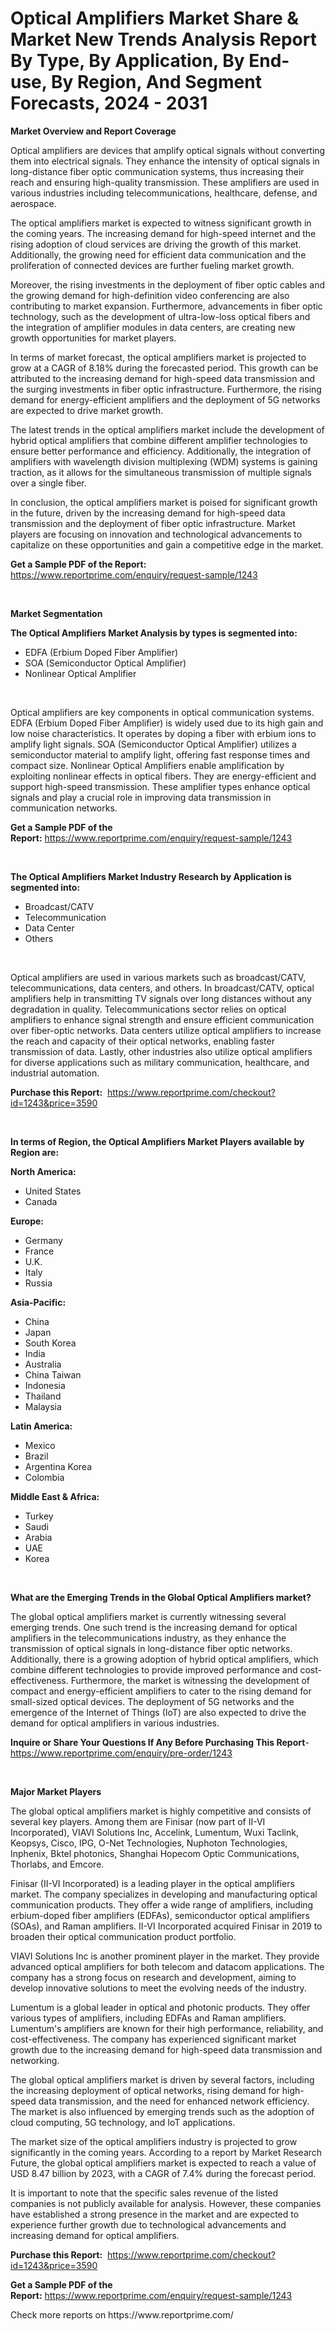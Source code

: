 <p><h1>Optical Amplifiers Market Share & Market New Trends Analysis Report By Type, By Application, By End-use, By Region, And Segment Forecasts, 2024 - 2031</h1></p><p><strong>Market Overview and Report Coverage</strong></p>
<p><p>Optical amplifiers are devices that amplify optical signals without converting them into electrical signals. They enhance the intensity of optical signals in long-distance fiber optic communication systems, thus increasing their reach and ensuring high-quality transmission. These amplifiers are used in various industries including telecommunications, healthcare, defense, and aerospace.</p><p>The optical amplifiers market is expected to witness significant growth in the coming years. The increasing demand for high-speed internet and the rising adoption of cloud services are driving the growth of this market. Additionally, the growing need for efficient data communication and the proliferation of connected devices are further fueling market growth.</p><p>Moreover, the rising investments in the deployment of fiber optic cables and the growing demand for high-definition video conferencing are also contributing to market expansion. Furthermore, advancements in fiber optic technology, such as the development of ultra-low-loss optical fibers and the integration of amplifier modules in data centers, are creating new growth opportunities for market players.</p><p>In terms of market forecast, the optical amplifiers market is projected to grow at a CAGR of 8.18% during the forecasted period. This growth can be attributed to the increasing demand for high-speed data transmission and the surging investments in fiber optic infrastructure. Furthermore, the rising demand for energy-efficient amplifiers and the deployment of 5G networks are expected to drive market growth.</p><p>The latest trends in the optical amplifiers market include the development of hybrid optical amplifiers that combine different amplifier technologies to ensure better performance and efficiency. Additionally, the integration of amplifiers with wavelength division multiplexing (WDM) systems is gaining traction, as it allows for the simultaneous transmission of multiple signals over a single fiber.</p><p>In conclusion, the optical amplifiers market is poised for significant growth in the future, driven by the increasing demand for high-speed data transmission and the deployment of fiber optic infrastructure. Market players are focusing on innovation and technological advancements to capitalize on these opportunities and gain a competitive edge in the market.</p></p>
<p><strong>Get a Sample PDF of the Report:</strong> <a href="https://www.reportprime.com/enquiry/request-sample/1243">https://www.reportprime.com/enquiry/request-sample/1243</a></p>
<p>&nbsp;</p>
<p><strong>Market Segmentation</strong></p>
<p><strong>The Optical Amplifiers Market Analysis by types is segmented into:</strong></p>
<p><ul><li>EDFA (Erbium Doped Fiber Amplifier)</li><li>SOA (Semiconductor Optical Amplifier)</li><li>Nonlinear Optical Amplifier</li></ul></p>
<p>&nbsp;</p>
<p><p>Optical amplifiers are key components in optical communication systems. EDFA (Erbium Doped Fiber Amplifier) is widely used due to its high gain and low noise characteristics. It operates by doping a fiber with erbium ions to amplify light signals. SOA (Semiconductor Optical Amplifier) utilizes a semiconductor material to amplify light, offering fast response times and compact size. Nonlinear Optical Amplifiers enable amplification by exploiting nonlinear effects in optical fibers. They are energy-efficient and support high-speed transmission. These amplifier types enhance optical signals and play a crucial role in improving data transmission in communication networks.</p></p>
<p><strong>Get a Sample PDF of the Report:</strong>&nbsp;<a href="https://www.reportprime.com/enquiry/request-sample/1243">https://www.reportprime.com/enquiry/request-sample/1243</a></p>
<p>&nbsp;</p>
<p><strong>The Optical Amplifiers Market Industry Research by Application is segmented into:</strong></p>
<p><ul><li>Broadcast/CATV</li><li>Telecommunication</li><li>Data Center</li><li>Others</li></ul></p>
<p>&nbsp;</p>
<p><p>Optical amplifiers are used in various markets such as broadcast/CATV, telecommunications, data centers, and others. In broadcast/CATV, optical amplifiers help in transmitting TV signals over long distances without any degradation in quality. Telecommunications sector relies on optical amplifiers to enhance signal strength and ensure efficient communication over fiber-optic networks. Data centers utilize optical amplifiers to increase the reach and capacity of their optical networks, enabling faster transmission of data. Lastly, other industries also utilize optical amplifiers for diverse applications such as military communication, healthcare, and industrial automation.</p></p>
<p><strong>Purchase this Report:</strong>&nbsp; <a href="https://www.reportprime.com/checkout?id=1243&price=3590">https://www.reportprime.com/checkout?id=1243&price=3590</a></p>
<p>&nbsp;</p>
<p><strong>In terms of Region, the Optical Amplifiers Market Players available by Region are:</strong></p>
<p>
    <p> <strong> North America: </strong>
        <ul>
            <li>United States</li>
            <li>Canada</li>
        </ul>
        </p> 
    <p> <strong> Europe: </strong>
        <ul>
            <li>Germany</li>
            <li>France</li>
            <li>U.K.</li>
            <li>Italy</li>
            <li>Russia</li>
        </ul>
        </p> 
    <p> <strong> Asia-Pacific: </strong>
        <ul>
            <li>China</li>
            <li>Japan</li>
            <li>South Korea</li>
            <li>India</li>
            <li>Australia</li>
            <li>China Taiwan</li>
            <li>Indonesia</li>
            <li>Thailand</li>
            <li>Malaysia</li>
        </ul>
        </p> 
    <p> <strong> Latin America: </strong>
        <ul>
            <li>Mexico</li>
            <li>Brazil</li>
            <li>Argentina Korea</li>
            <li>Colombia</li>
        </ul>
        </p> 
    <p> <strong> Middle East & Africa: </strong>
        <ul>
            <li>Turkey</li>
            <li>Saudi</li>
            <li>Arabia</li>
            <li>UAE</li>
            <li>Korea</li>
        </ul>
    </p>
    </p>
<p>&nbsp;</p>
<p><strong>What are the Emerging Trends in the Global Optical Amplifiers market?</strong></p>
<p><p>The global optical amplifiers market is currently witnessing several emerging trends. One such trend is the increasing demand for optical amplifiers in the telecommunications industry, as they enhance the transmission of optical signals in long-distance fiber optic networks. Additionally, there is a growing adoption of hybrid optical amplifiers, which combine different technologies to provide improved performance and cost-effectiveness. Furthermore, the market is witnessing the development of compact and energy-efficient amplifiers to cater to the rising demand for small-sized optical devices. The deployment of 5G networks and the emergence of the Internet of Things (IoT) are also expected to drive the demand for optical amplifiers in various industries.</p></p>
<p><strong>Inquire or Share Your Questions If Any Before Purchasing This Report</strong>- <a href="https://www.reportprime.com/enquiry/pre-order/1243">https://www.reportprime.com/enquiry/pre-order/1243</a></p>
<p>&nbsp;</p>
<p><strong>Major Market Players</strong></p>
<p><p>The global optical amplifiers market is highly competitive and consists of several key players. Among them are Finisar (now part of II-VI Incorporated), VIAVI Solutions Inc, Accelink, Lumentum, Wuxi Taclink, Keopsys, Cisco, IPG, O-Net Technologies, Nuphoton Technologies, Inphenix, Bktel photonics, Shanghai Hopecom Optic Communications, Thorlabs, and Emcore.</p><p>Finisar (II-VI Incorporated) is a leading player in the optical amplifiers market. The company specializes in developing and manufacturing optical communication products. They offer a wide range of amplifiers, including erbium-doped fiber amplifiers (EDFAs), semiconductor optical amplifiers (SOAs), and Raman amplifiers. II-VI Incorporated acquired Finisar in 2019 to broaden their optical communication product portfolio.</p><p>VIAVI Solutions Inc is another prominent player in the market. They provide advanced optical amplifiers for both telecom and datacom applications. The company has a strong focus on research and development, aiming to develop innovative solutions to meet the evolving needs of the industry.</p><p>Lumentum is a global leader in optical and photonic products. They offer various types of amplifiers, including EDFAs and Raman amplifiers. Lumentum's amplifiers are known for their high performance, reliability, and cost-effectiveness. The company has experienced significant market growth due to the increasing demand for high-speed data transmission and networking.</p><p>The global optical amplifiers market is driven by several factors, including the increasing deployment of optical networks, rising demand for high-speed data transmission, and the need for enhanced network efficiency. The market is also influenced by emerging trends such as the adoption of cloud computing, 5G technology, and IoT applications.</p><p>The market size of the optical amplifiers industry is projected to grow significantly in the coming years. According to a report by Market Research Future, the global optical amplifiers market is expected to reach a value of USD 8.47 billion by 2023, with a CAGR of 7.4% during the forecast period.</p><p>It is important to note that the specific sales revenue of the listed companies is not publicly available for analysis. However, these companies have established a strong presence in the market and are expected to experience further growth due to technological advancements and increasing demand for optical amplifiers.</p></p>
<p><strong>Purchase this Report:</strong>&nbsp;&nbsp;<a href="https://www.reportprime.com/checkout?id=1243&price=3590">https://www.reportprime.com/checkout?id=1243&price=3590</a></p>
<p></p>
<p><strong>Get a Sample PDF of the Report:</strong>&nbsp;<a href="https://www.reportprime.com/enquiry/request-sample/1243">https://www.reportprime.com/enquiry/request-sample/1243</a></p>
<p>Check more reports on https://www.reportprime.com/</p>